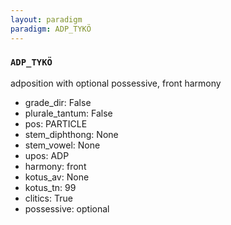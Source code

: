 ```yaml
---
layout: paradigm
paradigm: ADP_TYKÖ
---
```

### ` ADP_TYKÖ `

adposition with optional possessive, front harmony
* grade_dir: False
* plurale_tantum: False
* pos: PARTICLE
* stem_diphthong: None
* stem_vowel: None
* upos: ADP
* harmony: front
* kotus_av: None
* kotus_tn: 99
* clitics: True
* possessive: optional
